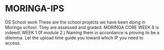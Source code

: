 # MORINGA-IPS
DS School work
 These are the school projects we have been doing in Moringa school. They are assessed and graded.
MORINGA CORE WEEK 6 is indeed( WEEK 1 0f module 2.) Naming them in accordance is proving to be a dilemma.
Let the upload time guide you toward which IP you need to access.


